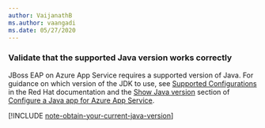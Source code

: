 ```yaml
---
author: VaijanathB
ms.author: vaangadi
ms.date: 05/27/2020
---
```


### Validate that the supported Java version works correctly

JBoss EAP on Azure App Service requires a supported version of Java. For guidance on which version of the JDK to use, see [Supported Configurations](https://access.redhat.com/documentation/en-us/red_hat_jboss_enterprise_application_platform/7.2/html/7.2.0_release_notes/supported_configs) in the Red Hat documentation and the [Show Java version](/azure/app-service/configure-language-java?pivots=platform-linux#show-java-version) section of [Configure a Java app for Azure App Service](/azure/app-service/configure-language-java?pivots=platform-linux).

[!INCLUDE [note-obtain-your-current-java-version](note-obtain-your-current-java-version.md)]

